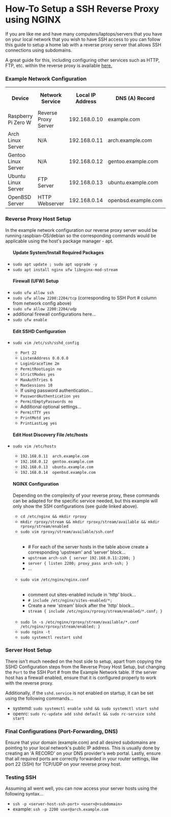 <h1>How-To Setup a SSH Reverse Proxy using NGINX</h1>
<p>If you are like me and have many computers/laptops/servers that you have on your local network that you wish to have SSH access to you can follow this guide to setup a home lab with a reverse proxy server that allows SSH connections using subdomains.</p>
<p>A great guide for this, including configuring other services such as HTTP, FTP, etc. within the reverse proxy is available <a href='https://www.howtoforge.com/reverse-proxy-for-https-ssh-and-mysql-mariadb-using-nginx/#configuring-ssh-mysqlmariadb-reverse-proxies-stream'>here.</a></p>

<h3>Example Network Configuration</h3>
<table>
  <tr>
    <th>Device</th>
    <th>Network Service</th>
    <th>Local IP Address</th>
    <th>DNS (A) Record</th>
    <th>SSH Port #</th>
    <th>Other Ports</th>
  </tr>
  <tr>
    <td>Raspberry Pi Zero W</td>
    <td>Reverse Proxy Server</td>
    <td>192.168.0.10</td>
    <td>example.com</td>
    <td>22</td>
    <td>N/A</td>
  </tr>
  <tr>
    <td>Arch Linux Server</td>
    <td>N/A</td>
    <td>192.168.0.11</td>
    <td>arch.example.com</td>
    <td>2200</td>
    <td>N/A</td>
  </tr>
  <tr>
    <td>Gentoo Linux Server</td>
    <td>N/A</td>
    <td>192.168.0.12</td>
    <td>gentoo.example.com</td>
    <td>2201</td>
    <td>N/A</td>
  </tr>
  <tr>
    <td>Ubuntu Linux Server</td>
    <td>FTP Server</td>
    <td>192.168.0.13</td>
    <td>ubuntu.example.com</td>
    <td>2202</td>
    <td>21</td>
  </tr>
  <tr>
    <td>OpenBSD Server</td>
    <td>HTTP Webserver</td>
    <td>192.168.0.14</td>
    <td>openbsd.example.com</td>
    <td>2203</td>
    <td>80,443</td>
  </tr>
</table>

<h3>Reverse Proxy Host Setup</h3>
<p>In the example network configuration our reverse proxy server would be running raspbian-OS/debian so the corresponding commands would be applicable using the host's package manager - apt.</p>
<ul>
  <h4>Update System/Install Required Packages</h4>
  <li><code>sudo apt update ; sudo apt upgrade -y</code></li>
  <li><code>sudo apt install nginx ufw libnginx-mod-stream</code></li>
  <h4>Firewall (UFW) Setup</h4>
  <li><code>sudo ufw allow ssh</code></li>
  <li><code>sudo ufw allow 2200:2204/tcp</code> (corresponding to SSH Port # column from network config above)</li>
  <li><code>sudo ufw allow 2200:2204/udp</code></li>
  <li>additional firewall configurations here...</li>
  <li><code>sudo ufw enable</code></li>
  <h4>Edit SSHD Configuration</h4>
  <li><code>sudo vim /etc/ssh/sshd_config</code></li>
  <ul>
    <li><code>Port 22</code></li>
    <li><code>ListenAddress 0.0.0.0</code></li>
    <li><code>LoginGraceTime 2m</code></li>
    <li><code>PermitRootLogin no</code></li>
    <li><code>StrictModes yes</code></li>
    <li><code>MaxAuthTries 6</code></li>
    <li><code>MaxSessions 10</code></li>
    <li>If using password authentication...</li>
    <li><code>PasswordAuthentication yes</code></li>
    <li><code>PermitEmptyPasswords no</code></li>
    <li>Additional optional settings...</li>
    <li><code>PermitTTY yes</code></li>
    <li><code>PrintMotd yes</code></li>
    <li><code>PrintLastLog yes</code></li>
  </ul>
  <h4>Edit Host Discovery File /etc/hosts</h4>
  <li><code>sudo vim /etc/hosts</code></li>
  <ul>
    <li><code>192.168.0.11  arch.example.com</code></li>
    <li><code>192.168.0.12  gentoo.example.com</code></li>
    <li><code>192.168.0.13  ubuntu.example.com</code></li>
    <li><code>192.168.0.14  openbsd.example.com</code></li>
  </ul>
  <h4>NGINX Configuration</h4>
  <p>Depending on the complexity of your reverse proxy, these commands can be adapted for the specific service needed, but this example will only show the SSH configurations (see guide linked above).</p>
  <ul>
    <li><code>cd /etc/nginx && mkdir rproxy</code></li>
    <li><code>mkdir rproxy/stream && mkdir rproxy/stream/available && mkdir rproxy/stream/enabled</code></li>
    <li><code>sudo vim rproxy/stream/available/ssh.conf</code></li>
    <ul>
      <br>
      <li># For each of the server hosts in the table above create a corresponding 'upstream' and 'server' block...</li>
      <li><code>upstream arch-ssh { server 192.168.0.11:2200; }</code></li>
      <li><code>server { listen 2200; proxy_pass arch-ssh; }</code></li>
      <li>...</li>
    </ul>
    <br>
    <li><code>sudo vim /etc/nginx/nginx.conf</code></li>
    <ul>
      <br>
      <li>comment out sites-enabled include in 'http' block...</li>
      <li><code># include /etc/nginx/sites-enabled/*;</code></li>
      <li>Create a new 'stream' block after the 'http' block...</li>
      <li><code>stream { include /etc/nginx/rproxy/stream/enabled/*.conf; }</code></li>
    </ul>
    <br>
    <li><code>sudo ln -s /etc/nginx/rproxy/stream/available/*.conf /etc/nginx/rproxy/stream/enabled; }</code></li>
    <li><code>sudo nginx -t</code></li>
    <li><code>sudo systemctl restart sshd</code></li>
  </ul>
</ul>

<h3>Server Host Setup</h3>
<p>There isn't much needed on the host side to setup, apart from copying the SSHD Configuration steps from the Reverse Proxy Host Setup, but changing the <code>Port</code> to the SSH Port # from the Example Network table. If the server host has a firewall enabled, ensure that it is configured properly to work with the reverse proxy.</p>
<p>Additionally, if the <code>sshd.service</code> is not enabled on startup, it can be set using the following commands...</p>
<ul>
  <li>systemd: <code>sudo systemctl enable sshd && sudo systemctl start sshd</code></li>
  <li>openrc: <code>sudo rc-update add sshd default && sudo rc-service sshd start</code></li>
</ul>

<h3>Final Configurations (Port-Forwarding, DNS)</h3>
<p>Ensure that your domain (example.com) and all desired subdomains are pointing to your local network's public IP address. This is usually done by creating an 'A RECORD' on your DNS provider's web portal. Lastly, ensure that all required ports are correctly forwarded in your router settings, like port 22 (SSH) for TCP/UDP on your reverse proxy host.</p>

<h3>Testing SSH</h3>
<p>Assuming all went well, you can now access your server hosts using the following syntax...</p>
<ul>
  <li><code>ssh -p &ltserver-host-ssh-port&gt &ltuser&gt@&ltsubdomain&gt</code></li>
  <li>example: <code>ssh -p 2200 user@arch.example.com</code></li>
</ul>
